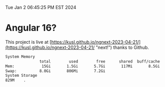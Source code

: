 Tue Jan  2 06:45:25 PM EST 2024

# Angular 16?


This project is live at [https://kusl.github.io/ngnext-2023-04-21/](https://kusl.github.io/ngnext-2023-04-21/ "next!") thanks to Github.

```bash
System Memory
               total        used        free      shared  buff/cache   available
Mem:            15Gi       1.5Gi       5.7Gi       117Mi       8.5Gi        13Gi
Swap:          8.0Gi       806Mi       7.2Gi
System Storage
829M	.
```
